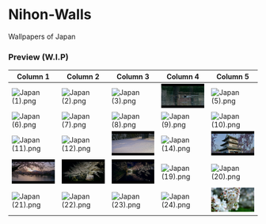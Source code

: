 # Nihon-Walls
Wallpapers of Japan

### Preview (W.I.P)

| Column 1 | Column 2 | Column 3 | Column 4 | Column 5 |
|---------|---------|---------|---------|---------|
| ![Japan (1).png](https://github.com/OrbEnforcer/Nihon-Walls/blob/main/8k%20Japan/Japan%20(1).png) | ![Japan (2).png](https://github.com/OrbEnforcer/Nihon-Walls/blob/main/8k%20Japan/Japan%20(2).png) | ![Japan (3).png](https://github.com/OrbEnforcer/Nihon-Walls/blob/main/8k%20Japan/Japan%20(3).png) | ![Japan (4).png](https://github.com/OrbEnforcer/Nihon-Walls/blob/main/8k%20Japan/Japan%20(4).png) | ![Japan (5).png](https://github.com/OrbEnforcer/Nihon-Walls/blob/main/8k%20Japan/Japan%20(5).png) |
| ![Japan (6).png](https://github.com/OrbEnforcer/Nihon-Walls/blob/main/8k%20Japan/Japan%20(6).png) | ![Japan (7).png](https://github.com/OrbEnforcer/Nihon-Walls/blob/main/8k%20Japan/Japan%20(7).png) | ![Japan (8).png](https://github.com/OrbEnforcer/Nihon-Walls/blob/main/8k%20Japan/Japan%20(8).png) | ![Japan (9).png](https://github.com/OrbEnforcer/Nihon-Walls/blob/main/8k%20Japan/Japan%20(9).png) | ![Japan (10).png](https://github.com/OrbEnforcer/Nihon-Walls/blob/main/8k%20Japan/Japan%20(10).png) |
| ![Japan (11).png](https://github.com/OrbEnforcer/Nihon-Walls/blob/main/8k%20Japan/Japan%20(11).png) | ![Japan (12).png](https://github.com/OrbEnforcer/Nihon-Walls/blob/main/8k%20Japan/Japan%20(12).png) | ![Japan (13).png](https://github.com/OrbEnforcer/Nihon-Walls/blob/main/8k%20Japan/Japan%20(13).png) | ![Japan (14).png](https://github.com/OrbEnforcer/Nihon-Walls/blob/main/8k%20Japan/Japan%20(14).png) | ![Japan (15).png](https://github.com/OrbEnforcer/Nihon-Walls/blob/main/8k%20Japan/Japan%20(15).png) |
| ![Japan (16).png](https://github.com/OrbEnforcer/Nihon-Walls/blob/main/8k%20Japan/Japan%20(16).png) | ![Japan (17).png](https://github.com/OrbEnforcer/Nihon-Walls/blob/main/8k%20Japan/Japan%20(17).png) | ![Japan (18).png](https://github.com/OrbEnforcer/Nihon-Walls/blob/main/8k%20Japan/Japan%20(18).png) | ![Japan (19).png](https://github.com/OrbEnforcer/Nihon-Walls/blob/main/8k%20Japan/Japan%20(19).png) | ![Japan (20).png](https://github.com/OrbEnforcer/Nihon-Walls/blob/main/8k%20Japan/Japan%20(20).png) |
| ![Japan (21).png](https://github.com/OrbEnforcer/Nihon-Walls/blob/main/8k%20Japan/Japan%20(21).png) | ![Japan (22).png](https://github.com/OrbEnforcer/Nihon-Walls/blob/main/8k%20Japan/Japan%20(22).png) | ![Japan (23).png](https://github.com/OrbEnforcer/Nihon-Walls/blob/main/8k%20Japan/Japan%20(23).png) | ![Japan (24).png](https://github.com/OrbEnforcer/Nihon-Walls/blob/main/8k%20Japan/Japan%20(24).png) | ![Japan (25).png](https://github.com/OrbEnforcer/Nihon-Walls/blob/main/8k%20Japan/Japan%20(25).png) |
